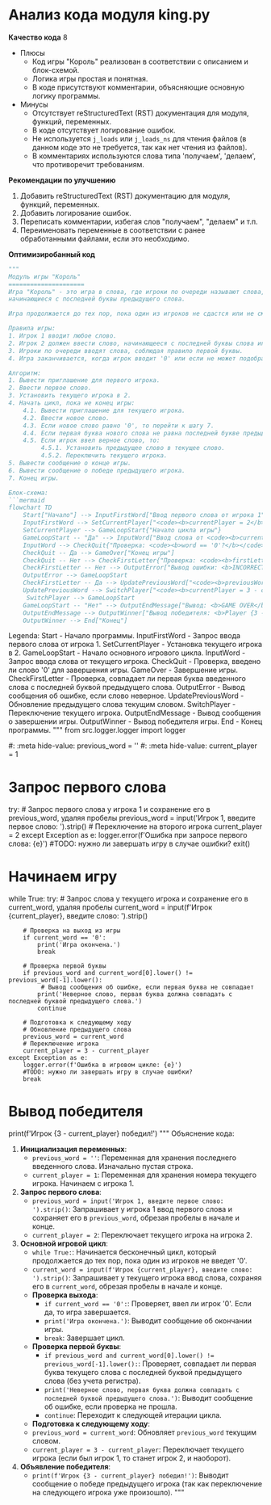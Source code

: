 # Анализ кода модуля king.py

**Качество кода**
8
- Плюсы
    - Код игры "Король" реализован в соответствии с описанием и блок-схемой.
    -  Логика игры простая и понятная.
    -  В коде присутствуют комментарии, объясняющие основную логику программы.
- Минусы
    - Отсутствует reStructuredText (RST) документация для модуля, функций, переменных.
    -  В коде отсутствует логирование ошибок.
    -  Не используется `j_loads` или `j_loads_ns` для чтения файлов (в данном коде это не требуется, так как нет чтения из файлов).
    -  В комментариях используются слова типа 'получаем', 'делаем', что противоречит требованиям.

**Рекомендации по улучшению**
1. Добавить reStructuredText (RST) документацию для модуля, функций, переменных.
2. Добавить логирование ошибок.
3. Переписать комментарии, избегая слов "получаем", "делаем" и т.п.
4. Переименовать переменные в соответствии с ранее обработанными файлами, если это необходимо.

**Оптимизиробанный код**
```python
"""
Модуль игры "Король"
=====================
Игра "Король" - это игра в слова, где игроки по очереди называют слова,
начинающиеся с последней буквы предыдущего слова.

Игра продолжается до тех пор, пока один из игроков не сдастся или не сможет назвать слово.

Правила игры:
1. Игрок 1 вводит любое слово.
2. Игрок 2 должен ввести слово, начинающееся с последней буквы слова игрока 1.
3. Игроки по очереди вводят слова, соблюдая правило первой буквы.
4. Игра заканчивается, когда игрок вводит '0' или если не может подобрать слово.

Алгоритм:
1. Вывести приглашение для первого игрока.
2. Ввести первое слово.
3. Установить текущего игрока в 2.
4. Начать цикл, пока не конец игры:
    4.1. Вывести приглашение для текущего игрока.
    4.2. Ввести новое слово.
    4.3. Если новое слово равно '0', то перейти к шагу 7.
    4.4. Если первая буква нового слова не равна последней букве предыдущего слова, то вывести сообщение об ошибке.
    4.5. Если игрок ввел верное слово, то:
         4.5.1. Установить предыдущее слово в текущее слово.
         4.5.2. Переключить текущего игрока.
5. Вывести сообщение о конце игры.
6. Вывести сообщение о победе предыдущего игрока.
7. Конец игры.

Блок-схема:
```mermaid
flowchart TD
    Start["Начало"] --> InputFirstWord["Ввод первого слова от игрока 1"]
    InputFirstWord --> SetCurrentPlayer["<code><b>currentPlayer = 2</b></code>"]
    SetCurrentPlayer --> GameLoopStart{"Начало цикла игры"}
    GameLoopStart -- "Да" --> InputWord["Ввод слова от <code><b>currentPlayer</b></code>"]
    InputWord --> CheckQuit{"Проверка: <code><b>word == '0'?</b></code>"}
    CheckQuit -- Да --> GameOver["Конец игры"]
    CheckQuit -- Нет --> CheckFirstLetter{"Проверка: <code><b>firstLetter(word) == lastLetter(previousWord)?</b></code>"}
    CheckFirstLetter -- Нет --> OutputError["Вывод ошибки: <b>INCORRECT WORD</b>"]
    OutputError --> GameLoopStart
    CheckFirstLetter -- Да --> UpdatePreviousWord["<code><b>previousWord = word</b></code>"]
    UpdatePreviousWord --> SwitchPlayer["<code><b>currentPlayer = 3 - currentPlayer</b></code>"]
     SwitchPlayer --> GameLoopStart
    GameLoopStart -- "Нет" --> OutputEndMessage["Вывод: <b>GAME OVER</b>"]
    OutputEndMessage --> OutputWinner["Вывод победителя: <b>Player {3 - currentPlayer} WINS!</b>"]
    OutputWinner --> End["Конец"]
```
Legenda:
    Start - Начало программы.
    InputFirstWord - Запрос ввода первого слова от игрока 1.
    SetCurrentPlayer - Установка текущего игрока в 2.
    GameLoopStart - Начало основного игрового цикла.
    InputWord - Запрос ввода слова от текущего игрока.
    CheckQuit - Проверка, введено ли слово '0' для завершения игры.
    GameOver - Завершение игры.
    CheckFirstLetter - Проверка, совпадает ли первая буква введенного слова с последней буквой предыдущего слова.
    OutputError - Вывод сообщения об ошибке, если слово неверное.
    UpdatePreviousWord - Обновление предыдущего слова текущим словом.
    SwitchPlayer - Переключение текущего игрока.
    OutputEndMessage - Вывод сообщения о завершении игры.
    OutputWinner - Вывод победителя игры.
    End - Конец программы.
"""
from src.logger.logger import logger


#: :meta hide-value:
previous_word = ''
#: :meta hide-value:
current_player = 1

# Запрос первого слова
try:
    # Запрос первого слова у игрока 1 и сохранение его в previous_word, удаляя пробелы
    previous_word = input('Игрок 1, введите первое слово: ').strip()
    # Переключение на второго игрока
    current_player = 2
except Exception as e:
    logger.error(f'Ошибка при запросе первого слова: {e}')
    #TODO: нужно ли завершать игру в случае ошибки?
    exit()

# Начинаем игру
while True:
    try:
        # Запрос слова у текущего игрока и сохранение его в current_word, удаляя пробелы
        current_word = input(f'Игрок {current_player}, введите слово: ').strip()

        # Проверка на выход из игры
        if current_word == '0':
            print('Игра окончена.')
            break

        # Проверка первой буквы
        if previous_word and current_word[0].lower() != previous_word[-1].lower():
             # Вывод сообщения об ошибке, если первая буква не совпадает
            print('Неверное слово, первая буква должна совпадать с последней буквой предыдущего слова.')
            continue

        # Подготовка к следующему ходу
        # Обновление предыдущего слова
        previous_word = current_word
        # Переключение игрока
        current_player = 3 - current_player
    except Exception as e:
        logger.error(f'Ошибка в игровом цикле: {e}')
        #TODO: нужно ли завершать игру в случае ошибки?
        break

# Вывод победителя
print(f'Игрок {3 - current_player} победил!')
"""
Объяснение кода:
1. **Инициализация переменных**:
   -  `previous_word = ''`: Переменная для хранения последнего введенного слова. Изначально пустая строка.
   -  `current_player = 1`: Переменная для хранения номера текущего игрока. Начинаем с игрока 1.
2. **Запрос первого слова**:
   -  `previous_word = input('Игрок 1, введите первое слово: ').strip()`: Запрашивает у игрока 1 ввод первого слова и сохраняет его в `previous_word`, обрезая пробелы в начале и конце.
   -  `current_player = 2`: Переключает текущего игрока на игрока 2.
3. **Основной игровой цикл**:
    -  `while True:`: Начинается бесконечный цикл, который продолжается до тех пор, пока один из игроков не введет '0'.
    - `current_word = input(f'Игрок {current_player}, введите слово: ').strip()`: Запрашивает у текущего игрока ввод слова, сохраняя его в `current_word`, обрезая пробелы в начале и конце.
   -  **Проверка выхода**:
      -  `if current_word == '0':`: Проверяет, ввел ли игрок '0'. Если да, то игра завершается.
      - `print('Игра окончена.')`: Выводит сообщение об окончании игры.
      -  `break`: Завершает цикл.
   - **Проверка первой буквы**:
      -   `if previous_word and current_word[0].lower() != previous_word[-1].lower():`: Проверяет, совпадает ли первая буква текущего слова с последней буквой предыдущего слова (без учета регистра).
      -   `print('Неверное слово, первая буква должна совпадать с последней буквой предыдущего слова.')`: Выводит сообщение об ошибке, если проверка не прошла.
      -   `continue`: Переходит к следующей итерации цикла.
   -   **Подготовка к следующему ходу**:
      - `previous_word = current_word`: Обновляет `previous_word` текущим словом.
      - `current_player = 3 - current_player`: Переключает текущего игрока (если был игрок 1, то станет игрок 2, и наоборот).
4. **Объявление победителя**:
    - `print(f'Игрок {3 - current_player} победил!')`: Выводит сообщение о победе предыдущего игрока (так как переключение на следующего игрока уже произошло).
"""